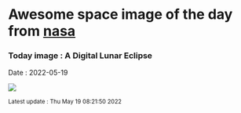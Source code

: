 
# Awesome space image of the day from [nasa](https://api.nasa.gov/)

### Today image : A Digital Lunar Eclipse

Date : 2022-05-19


![](https://apod.nasa.gov/apod/image/2205/TLE_2022-05-16-02-59-35s1024.jpg)

<small>Latest update : Thu May 19 08:21:50 2022</small>



